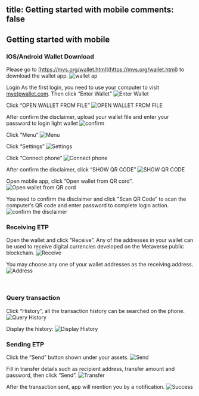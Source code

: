 title: Getting started with mobile
comments: false
---

## Getting started with mobile
### IOS/Android Wallet Download
Please go to [https://mvs.org/wallet.html](https://mvs.org/wallet.html) to download the wallet app.
![wallet ap](https://i.imgur.com/0y5TQQu.png)

Login
As the first login, you need to use your computer to visit [myetpwallet.com](https://www.myetpwallet.com/). Then click “Enter Wallet” 
![Enter Wallet](https://i.imgur.com/wKMbMKX.png)

Click “OPEN WALLET FROM FILE”
![OPEN WALLET FROM FILE](https://i.imgur.com/w2de8Yk.png)

After confirm the disclaimer, upload your wallet file and enter your password to login light wallet
![confirm](https://i.imgur.com/nUuqZbT.png)

Click “Menu” 
![Menu](https://i.imgur.com/KSLxylx.png)

Click “Settings”
![Settings](https://i.imgur.com/ig6Kxe1.png)

Click “Connect phone”
![Connect phone](https://i.imgur.com/mRNDG4b.png)

After confirm the disclaimer, click “SHOW QR CODE”
![SHOW QR CODE](https://i.imgur.com/zmifram.png)

Open mobile app, click ”Open wallet from QR cord”.  
![Open wallet from QR cord](https://i.imgur.com/v7xLns2.jpg)

You need to confirm the disclaimer and click ”Scan QR Code” to scan the computer’s QR code and enter password to complete login action.
![confirm the disclaimer](https://i.imgur.com/hDhrmDz.png)


### Receiving ETP
Open the wallet and click “Receive”. Any of the addresses in your wallet can be used to receive digital currencies developed on the Metaverse public blockchain. 
![Receive](https://i.imgur.com/j31hHuC.jpg)

You may choose any one of your wallet addresses as the receiving address.
![Address](https://i.imgur.com/76WkHGv.jpg)

 
### Query transaction
Click “History”, all the transaction history can be searched on the phone.    
![Query History](https://i.imgur.com/TBFBO9p.jpg) 

Display the history:
![Display History](https://i.imgur.com/dVPu7sD.jpg)

### Sending ETP
Click the “Send” button shown under your assets. 
![Send](https://i.imgur.com/UiH1eUO.jpg)

Fill in transfer details such as recipient address, transfer amount and password, then click “Send”.
![Transfer](https://i.imgur.com/oPZOgXD.jpg)

After the transaction sent, app will mention you by a notification.
![Success](https://i.imgur.com/598E9n3.jpg)
